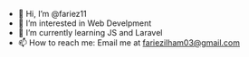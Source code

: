 - 👋 Hi, I’m @fariez11
- 👀 I’m interested in Web Develpment
- 🌱 I’m currently learning JS and Laravel
- 📫 How to reach me: Email me at fariezilham03@gmail.com

<!---
fariez11/fariez11 is a ✨ special ✨ repository because its `README.md` (this file) appears on your GitHub profile.
You can click the Preview link to take a look at your changes.
--->
